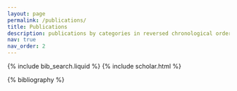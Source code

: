 ```yaml
---
layout: page
permalink: /publications/
title: Publications
description: publications by categories in reversed chronological order. generated by jekyll-scholar.
nav: true
nav_order: 2
---
```


<!-- /publications.md -->

<!-- Bibsearch Feature -->

{% include bib_search.liquid %}
{% include scholar.html %}

<div class="publications">

{% bibliography %}

</div>
